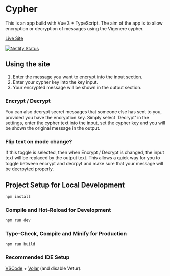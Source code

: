 # Cypher

This is an app build with Vue 3 + TypeScript. The aim of the app is to allow encryption or decryption of messages using the Vigenere cypher.

[Live Site](https://vigenere-cypher.netlify.app/)

[![Netlify Status](https://api.netlify.com/api/v1/badges/7ed30825-e5f7-4413-9b47-d7ce414b1355/deploy-status)](https://app.netlify.com/sites/vigenere-cypher/deploys)

## Using the site

1. Enter the message you want to encrypt into the input section.
2. Enter your cypher key into the key input.
3. Your encrypted message will be shown in the output section.

### Encrypt / Decrypt
You can also decrypt secret messages that someone else has sent to you, provided you have the encryption key. Simply select 'Decrypt' in the settings, enter the cypher text into the input, set the cypher key and you will be shown the original message in the output.

### Flip text on mode change?
If this toggle is selected, then when Encrypt / Decrypt is changed, the input text will be replaced by the output text. This allows a quick way for you to toggle between encrypt and decrpyt and make sure that your message will be decrpyted properly.

## Project Setup for Local Development

```sh
npm install
```

### Compile and Hot-Reload for Development

```sh
npm run dev
```

### Type-Check, Compile and Minify for Production

```sh
npm run build
```

### Recommended IDE Setup

[VSCode](https://code.visualstudio.com/) + [Volar](https://marketplace.visualstudio.com/items?itemName=johnsoncodehk.volar) (and disable Vetur).
